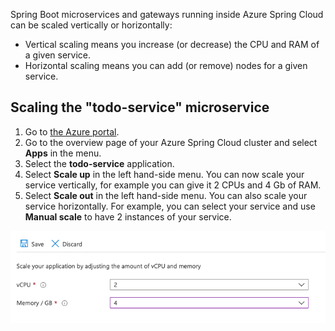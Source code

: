 Spring Boot microservices and gateways running inside Azure Spring Cloud can be scaled vertically or horizontally:

- Vertical scaling means you increase (or decrease) the CPU and RAM of a given service.
- Horizontal scaling means you can add (or remove) nodes for a given service.

## Scaling the "todo-service" microservice

1. Go to [the Azure portal](https://portal.azure.com/?WT.mc_id=azurespringcloud-mslearn-judubois).
2. Go to the overview page of your Azure Spring Cloud cluster and select **Apps** in the menu.
3. Select the **todo-service** application.
4. Select **Scale up** in the left hand-side menu. You can now scale your service vertically, for example you can give it 2 CPUs and 4 Gb of RAM.
5. Select **Scale out** in the left hand-side menu. You can also scale your service horizontally. For example, you can select your service and use **Manual scale** to have 2 instances of your service.

![Scaling.](../media/7-scaling.png)

